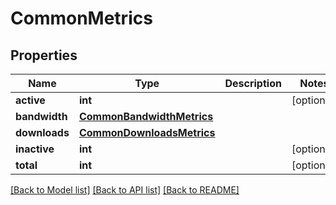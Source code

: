 # CommonMetrics

## Properties
Name | Type | Description | Notes
------------ | ------------- | ------------- | -------------
**active** | **int** |  | [optional] 
**bandwidth** | [**CommonBandwidthMetrics**](CommonBandwidthMetrics.md) |  | 
**downloads** | [**CommonDownloadsMetrics**](CommonDownloadsMetrics.md) |  | 
**inactive** | **int** |  | [optional] 
**total** | **int** |  | [optional] 

[[Back to Model list]](../README.md#documentation-for-models) [[Back to API list]](../README.md#documentation-for-api-endpoints) [[Back to README]](../README.md)


